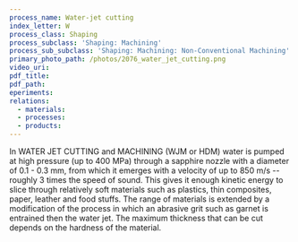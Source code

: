 ```yaml
---
process_name: Water-jet cutting
index_letter: W
process_class: Shaping
process_subclass: 'Shaping: Machining'
process_sub_subclass: 'Shaping: Machining: Non-Conventional Machining'
primary_photo_path: /photos/2076_water_jet_cutting.png
video_uri:
pdf_title:
pdf_path:
eperiments:
relations:
  - materials:
  - processes:
  - products:
---
```


In WATER JET CUTTING and MACHINING (WJM or HDM) water is pumped at high pressure (up to 400 MPa) through a sapphire nozzle with a diameter of 0.1 - 0.3 mm, from which it emerges with a velocity of up to 850 m/s -- roughly 3 times the speed of sound. This gives it enough kinetic energy to slice through relatively soft materials such as plastics, thin composites, paper, leather and food stuffs. The range of materials is extended by a modification of the process in which an abrasive grit such as garnet is entrained then the water jet. The maximum thickness that can be cut depends on the hardness of the material.